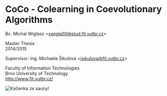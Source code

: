 CoCo - Colearning in Coevolutionary Algorithms
==============================================

Bc. Michal Wiglasz &lt;xwigla00@stud.fit.vutbr.cz>

Master Thesis<br>
2014/2015

Supervisor: Ing. Michaela Šikulová &lt;isikulova@fit.vutbr.cz>

Faculty of Information Technologies<br>
Brno University of Technology<br>
http://www.fit.vutbr.cz/

![Kačenka ze sauny!](http://michalwiglasz.cz/files/kachna.jpg)
